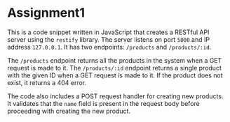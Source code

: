 
# Assignment1
This is a code snippet written in JavaScript that creates a RESTful API server using the `restify` library. The server listens on port `5000` and IP address `127.0.0.1`. It has two endpoints: `/products` and `/products/:id`. 

The `/products` endpoint returns all the products in the system when a GET request is made to it. The `/products/:id` endpoint returns a single product with the given ID when a GET request is made to it. If the product does not exist, it returns a 404 error.

The code also includes a POST request handler for creating new products. It validates that the `name` field is present in the request body before proceeding with creating the new product.

